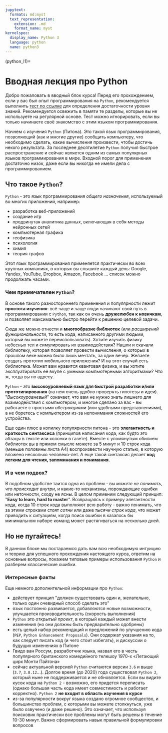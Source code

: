 ```yaml
---
jupytext:
  formats: md:myst
  text_representation:
    extension: .md
    format_name: myst
kernelspec:
  display_name: Python 3
  language: python
  name: python3
---
```


(python_l1)=

# Вводная лекция про Python

Добро пожаловать в вводный блок курса! 
Перед его прохождением, если у вас был опыт программирования на `Python`, рекомендуется выполнить [тест по ссылке](http://foo) для определения достаточности уровня знаний. Рекомендуется освежить в памяти те разделы, которые вы не используете на регулярной основе. Тест можно игнорировать, если вы только начинаете своё знакомство с этим языком программирования.

Начнем с изучения `Python` (Питона). Это такой язык программирования, позволяющий (как и многие другие) сообщить компьютеру, что необходимо сделать, какие вычисления произвести, чтобы достичь некого результата. За последнее десятилетие `Python` получил быстрое распространение и сейчас является одним из самых популярных языков программирования в мире. Входной порог для применения достаточно низок, даже если вы никогда не имели дела с программированием. 

## Что такое `Python`?

`Python` - это язык программирования _общего назначения_, используемый во многих приложений, например:
 - разработка веб-приложений
 - создание игр
 - продвинутая аналитика данных, включающая в себя методы нейронных сетей
 - компьютерная графика
 - геофизика
 - психология
 - химия
 - теория графов

Этот язык программирования применяется практически во всех крупных компаниях, о которых вы слышите каждый день: Google, Yandex, YouTube, Dropbox, Amazon, Facebook ... список можно продолжать часами. 

### Чем примечателен `Python`?

В основе такого разностороннего применения и популярности лежит **простота изучения**: всё чаще и чаще люди начинают свой путь в программировании с `Python`, так как он очень **дружелюбен к новичкам**, и позволяет максимально быстро перейти к решению целевой задачи. 

Сюда же можно отнести и **многообразие библиотек** (или _расширений функциональности_, то есть кода, написанного другими людьми, который вы можете переиспользовать). Хотите изучить физику небесных тел и симулировать их взаимодействия? Нашли и скачали библиотеку, которая позволяет провести вычисления, о которых в прошлом веке можно было лишь мечтать, за один вечер. Желаете создать прототип мобильного приложения? И на этот случай есть библиотека. Может вам нравится квантовая физика, и вы хотите эксплуатировать её вкупе с умными компьютерными алгоритмами? Что ж, тогда вы по адресу.

`Python` - это **высокоуровневый язык для быстрой разработки и/или прототипирования** (на нем очень удобно проверять гипотезы и идеи). "_Высокоуровневый_" означает, что вам не нужно знать лишнего для взаимодействия с компьютером, и многое сделано за вас - вы работаете с простыми _абстракциями_ (или удобными представлениями), а не боретесь с компьютером из-за непонимания сложностей его устройства.

Еще один плюс в копилку популярности питона - это **элегантность и краткость синтаксиса** (принципов написания кода, как будто это абзацы в тексте или колонки в газете). Вместе с упомянутым обилием библиотек вы в прямом смысле можете за 5 минут и 10 строк кода (меньше половины листа А4) воспроизвести научную статью, в которую вложено несколько человеко-лет. А еще такой синтаксис делает **код легким для чтения, запоминания и понимания**. 

### И в чем подвох?

В подобном удобстве таится одна из проблем - вы _можете не понимать, что происходит внутри_, и какие-то механизмы, порождающие ошибки или неточности, сходу не ясны. В целом применим следующий принцип: "**Easy to learn, hard to master**". Возвращаясь к примеру элегантности кода, когда 10 строк кода выполняют всю работу - важно понимать, что за этими строками стоят _сотни_ или даже _тысячи строк кода_, что может приводить к ситуациям, когда поиск ошибки в казалось бы минимальном наборе команд может растягиваться на несколько дней. 

## Но не пугайтесь!

В данном блоке мы постараемся дать вам всю необходимую интуицию и теорию для успешного прохождения настоящего курса, ответим на основные вопросы, покажем типовые примеры использования `Python` и разберем классические ошибки. 

### Интересные факты
Еще немного дополнительной информации про `Python`:
 - действует принцип "должен существовать один и, желательно, только один очевидный способ сделать это"
 - язык постоянно развивается, добавляются новые возможности, улучшается производительность (скорость выполнения)
 - `Python` это _открытый проект_, в который каждый может внести изменения (но они должны быть предварительно одобрены)
 - есть целый набор рекомендаций и предложений по улучшению кода (`PEP`, `Python Enhancement Proposals`). Они содержат указания на то, как следует писать код (и чего стоит избегать), и дискуссии о будущих изменениях в Питоне
 - Гвидо ван Россум, разработчик языка, назвал его в честь популярного британского комедийного телешоу 1970-х «Летающий цирк Монти Пайтона»
 - сейчас актуальной версией `Python` считаются версии `3.6` и выше (`3.7`, `3.8.12`...). Долгое время (до 2020) года существовал `Python 2`, который ныне не поддерживается и не обновляется. Если вы видите кусок кода на `Python 2` - возможно, его придется переписать (однако большая часть кода имеет совместимость и работает корректно). `Python 2` **не входит в область изучения в курсе**
 - из-за популярности вокруг языка создано огромное сообщество, и большинство проблем, с которыми вы можете столкнуться, уже было озвучено  (и даже решено). Это означает, что используя поисковик практически все проблемы могут быть решены в течение 10-30 минут. Важно сформировать навык правильной формулировки вопросов
